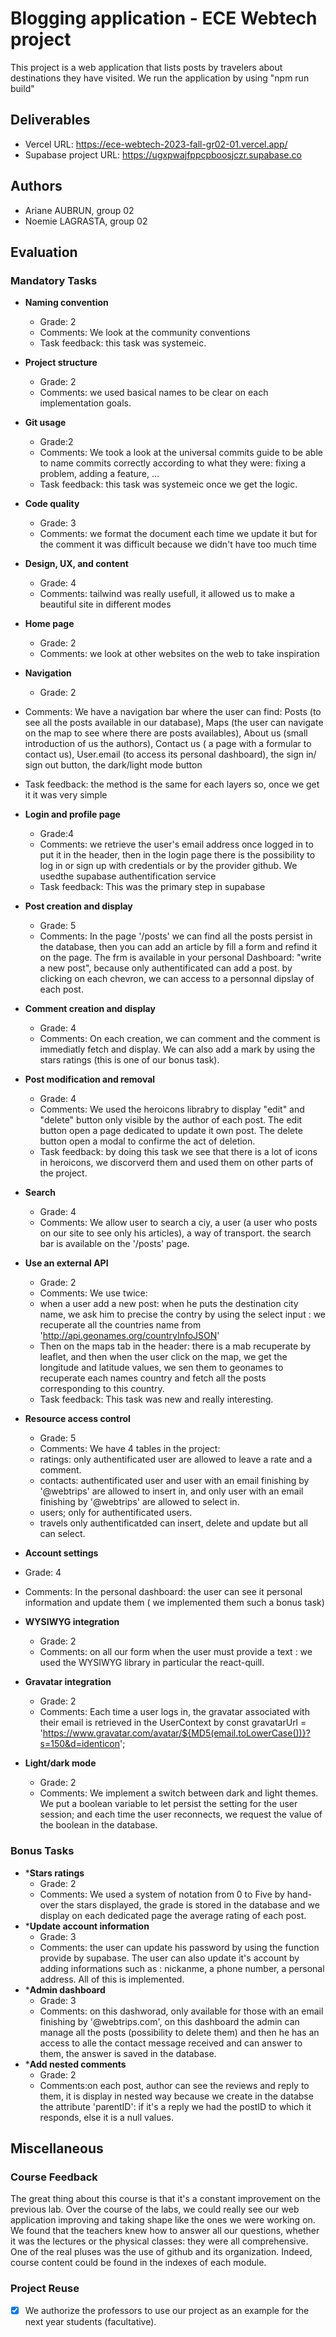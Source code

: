 
# Blogging application - ECE Webtech project

This project is a web application that lists posts by travelers about destinations they have visited.
We run the application by using "npm run build"

## Deliverables 

- Vercel URL: https://ece-webtech-2023-fall-gr02-01.vercel.app/
- Supabase project URL: https://ugxpwajfppcpboosjczr.supabase.co

## Authors

- Ariane AUBRUN, group 02
- Noemie LAGRASTA, group 02

## Evaluation

### Mandatory Tasks

* **Naming convention**
  * Grade: 2
  * Comments: We look at the community conventions 
  * Task feedback: this task was systemeic.
* **Project structure**
  * Grade: 2
  * Comments: we used basical names to be clear on each implementation goals. 
* **Git usage**
  * Grade:2
  * Comments: We took a look at the universal commits guide to be able to name commits correctly according to what they were: fixing a problem, adding a feature, ...
  * Task feedback: this task was systemeic once we get the logic.
* **Code quality**
  * Grade: 3
  * Comments: we format the document each time we update it but for the comment it was difficult because we didn't have too much time
* **Design, UX, and content**
  * Grade: 4
  * Comments: tailwind was really usefull, it allowed us to make a beautiful site in different modes

* **Home page**
  * Grade: 2
  * Comments: we look at other websites on the web to take inspiration
* **Navigation**
  * Grade: 2
 * Comments: We have a navigation bar where the user can find: Posts (to see all the posts available in our database), Maps (the user can navigate on the map to see where there are posts availables), About us (small introduction of us the authors), Contact us ( a page with a formular to contact us), User.email (to access its personal dashboard), the sign in/ sign out button, the dark/light mode button
  * Task feedback: the method is the same for each layers so, once we get it it was very simple
* **Login and profile page**
  * Grade:4
  * Comments: we retrieve the user's email address once logged in to put it in the header, then in the login page there is the possibility to log in or sign up with credentials or by the provider github. We usedthe supabase authentification service
  * Task feedback: This was the primary step in supabase
* **Post creation and display**
  * Grade: 5
  * Comments: In the page '/posts' we can find all the posts persist in the database, then you can add an article by fill a form and refind it on the page. The frm is available in your personal Dashboard: "write a new post", because only authentificated can add a post.
by clicking on each chevron, we can access to a personnal dipslay of each post.
* **Comment creation and display**
  * Grade: 4
  * Comments: On each creation, we can comment and the comment is immediatly fetch and display.
  We can also add a mark by using the stars ratings (this is one of our bonus task).
* **Post modification and removal**
  * Grade: 4
  * Comments: We used the heroicons librabry to display "edit" and "delete" button only visible by the author of each post.
The edit button open a page dedicated to update it own post.
The delete button open a modal to confirme the act of deletion.
  * Task feedback: by doing this task we see that there is a lot of icons in heroicons, we discorverd them and used them on other parts of the project. 
* **Search**
  * Grade: 4
  * Comments: We allow user to search a ciy, a user (a user who posts on our site to see only his articles), a way of transport. the search bar is available on the '/posts' page.
* **Use an external API**
  * Grade: 2
  * Comments: We use twice:
  - when a user add a new post: when he puts the destination city name, we ask him to precise the contry by using the select input : we recuperate all the countries name from 'http://api.geonames.org/countryInfoJSON'
  - Then on the maps tab in the header: there is a mab recuperate by leaflet, and then when the user click on the map, we get the longitude and latitude values, we sen them to geonames to recuperate each names country and fetch all the posts corresponding to this country.
  * Task feedback: This task was new and really interesting.
* **Resource access control**
  * Grade: 5
  * Comments: We have 4 tables in the project:
  - ratings: only authentificated user are allowed to leave a rate and a comment.
  - contacts:  authentificated user and user with an email finishing by '@webtrips'  are allowed to insert in, and only user with an email finishing by '@webtrips'  are allowed to select in.
  - users; only for authentificated users.
  - travels only authentificatded can insert, delete and update but all can select. 
 * **Account settings**
  * Grade: 4
  * Comments: In the personal dashboard: the user can see it personal information and update them ( we implemented them such a bonus task)
* **WYSIWYG integration**
  * Grade: 2
  * Comments: on all our form when the user must provide a text : we used the WYSIWYG library in particular the react-quill.
* **Gravatar integration**
  * Grade: 2
  * Comments: Each time a user logs in, the gravatar associated with their email is retrieved in the UserContext by const gravatarUrl = 'https://www.gravatar.com/avatar/${MD5(email.toLowerCase())}?s=150&d=identicon';
* **Light/dark mode**
  * Grade: 2
  * Comments: We implement a switch between dark and light themes. We put a boolean variable to let persist the setting for the user session; and each time the user reconnects, we request the value of the boolean in the database.

### Bonus Tasks

* ***Stars ratings**
  * Grade: 2
  * Comments: We used a system of notation from 0 to Five by hand-over the stars displayed, the grade is stored in the database and we display on each dedicated page the average rating of each post.
* ***Update account information**
  * Grade: 3
  * Comments:  the user can update his password by using the function provide by supabase. The user can also update it's account by adding informations such as : nickanme, a phone number, a personal address. All of this is implemented.
* ***Admin dashboard**
  * Grade: 3
  * Comments: on this dashworad, only available for those with an email finishing by '@webtrips.com', on this dashboard the admin can manage all the posts (possibility to delete them) and then he has an access to alle the contact message received and can answer to them, the answer is saved in the database.
* ***Add nested comments**
  * Grade: 2
  * Comments:on each post, author can see the reviews and reply to them, it is display in nested way because we create in the databse the attribute 'parentID': if it's a reply we had the postID to which it responds, else it is a null values.
  
## Miscellaneous

### Course Feedback

The great thing about this course is that it's a constant improvement on the previous lab. Over the course of the labs, we could really see our web application improving and taking shape like the ones we were working on.
We found that the teachers knew how to answer all our questions, whether it was the lectures or the physical classes: they were all comprehensive.
One of the real pluses was the use of github and its organization.
Indeed, course content could be found in the indexes of each module.

### Project Reuse

- [x] We authorize the professors to use our project as an example for the next year students (facultative).
